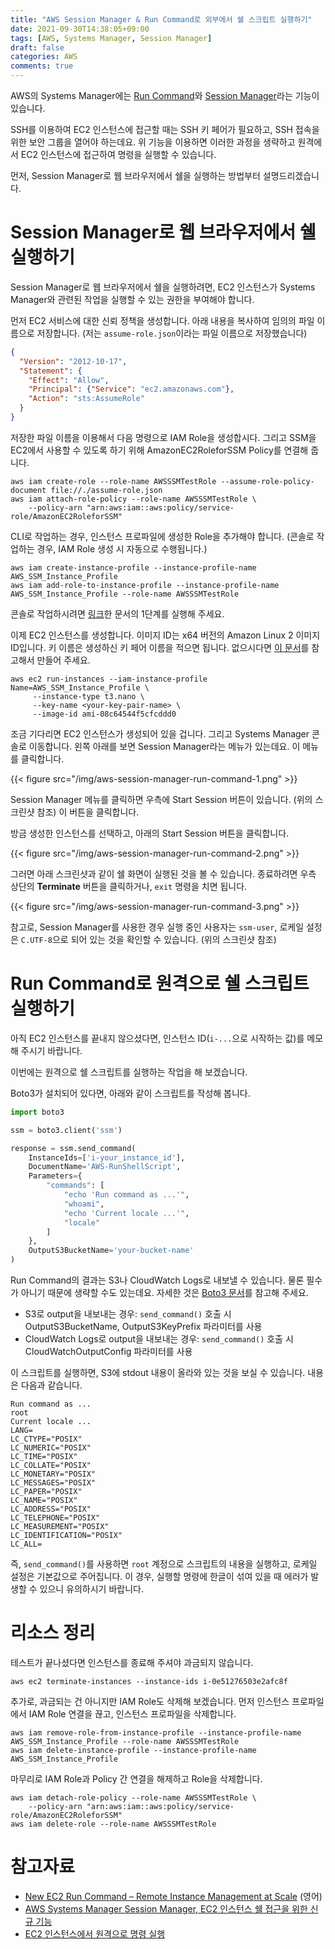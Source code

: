 ```yaml
---
title: "AWS Session Manager & Run Command로 외부에서 쉘 스크립트 실행하기"
date: 2021-09-30T14:38:05+09:00
tags: [AWS, Systems Manager, Session Manager]
draft: false
categories: AWS
comments: true
---
```


AWS의 Systems Manager에는 [Run Command](https://aws.amazon.com/ko/blogs/aws/new-ec2-run-command-remote-instance-management-at-scale/)와 [Session Manager](https://aws.amazon.com/ko/blogs/korea/new-session-manager/)라는 기능이 있습니다.

SSH를 이용하여 EC2 인스턴스에 접근할 때는 SSH 키 페어가 필요하고, SSH 접속을 위한 보안 그룹을 열어야 하는데요. 위 기능을 이용하면 이러한 과정을 생략하고 원격에서 EC2 인스턴스에 접근하여 명령을 실행할 수 있습니다.

먼저, Session Manager로 웹 브라우저에서 쉘을 실행하는 방법부터 설명드리겠습니다.

# Session Manager로 웹 브라우저에서 쉘 실행하기

Session Manager로 웹 브라우저에서 쉘을 실행하려면, EC2 인스턴스가 Systems Manager와 관련된 작업을 실행할 수 있는 권한을 부여해야 합니다. 

먼저 EC2 서비스에 대한 신뢰 정책을 생성합니다. 아래 내용을 복사하여 임의의 파일 이름으로 저장합니다. (저는 `assume-role.json`이라는 파일 이름으로 저장했습니다)

```json
{
  "Version": "2012-10-17",
  "Statement": {
    "Effect": "Allow",
    "Principal": {"Service": "ec2.amazonaws.com"},
    "Action": "sts:AssumeRole"
  }
}
```

저장한 파일 이름을 이용해서 다음 명령으로 IAM Role을 생성합시다. 그리고 SSM을 EC2에서 사용할 수 있도록 하기 위해 AmazonEC2RoleforSSM Policy를 연결해 줍니다.

```shell
aws iam create-role --role-name AWSSSMTestRole --assume-role-policy-document file://./assume-role.json
aws iam attach-role-policy --role-name AWSSSMTestRole \
    --policy-arn "arn:aws:iam::aws:policy/service-role/AmazonEC2RoleforSSM"
```

CLI로 작업하는 경우, 인스턴스 프로파일에 생성한 Role을 추가해야 합니다. (콘솔로 작업하는 경우, IAM Role 생성 시 자동으로 수행됩니다.)

```shell
aws iam create-instance-profile --instance-profile-name AWS_SSM_Instance_Profile
aws iam add-role-to-instance-profile --instance-profile-name AWS_SSM_Instance_Profile --role-name AWSSSMTestRole
```

콘솔로 작업하시려면 [링크](https://aws.amazon.com/ko/getting-started/hands-on/remotely-run-commands-ec2-instance-systems-manager/)한 문서의 1단계를 실행해 주세요.

이제 EC2 인스턴스를 생성합니다. 이미지 ID는 x64 버전의 Amazon Linux 2 이미지 ID입니다. 키 이름은 생성하신 키 페어 이름을 적으면 됩니다. 없으시다면 [이 문서](https://docs.aws.amazon.com/ko_kr/AWSEC2/latest/UserGuide/ec2-key-pairs.html)를 참고해서 만들어 주세요. 

```shell
aws ec2 run-instances --iam-instance-profile Name=AWS_SSM_Instance_Profile \ 
     --instance-type t3.nano \ 
     --key-name <your-key-pair-name> \ 
     --image-id ami-08c64544f5cfcddd0
```

조금 기다리면 EC2 인스턴스가 생성되어 있을 겁니다. 그리고 Systems Manager 콘솔로 이동합니다. 왼쪽 아래를 보면 Session Manager라는 메뉴가 있는데요. 이 메뉴를 클릭합니다.

{{< figure src="/img/aws-session-manager-run-command-1.png" >}}

Session Manager 메뉴를 클릭하면 우측에 Start Session 버튼이 있습니다. (위의 스크린샷 참조) 이 버튼을 클릭합니다.

방금 생성한 인스턴스를 선택하고, 아래의 Start Session 버튼을 클릭합니다.

{{< figure src="/img/aws-session-manager-run-command-2.png" >}}

그러면 아래 스크린샷과 같이 쉘 화면이 실행된 것을 볼 수 있습니다. 종료하려면 우측 상단의 **Terminate** 버튼을 클릭하거나, `exit` 명령을 치면 됩니다. 

{{< figure src="/img/aws-session-manager-run-command-3.png" >}}

참고로, Session Manager를 사용한 경우 실행 중인 사용자는 `ssm-user`, 로케일 설정은 `C.UTF-8`으로 되어 있는 것을 확인할 수 있습니다. (위의 스크린샷 참조)

# Run Command로 원격으로 쉘 스크립트 실행하기

아직 EC2 인스턴스를 끝내지 않으셨다면, 인스턴스 ID(`i-...`으로 시작하는 값)를 메모해 주시기 바랍니다. 

이번에는 원격으로 쉘 스크립트를 실행하는 작업을 해 보겠습니다. 

Boto3가 설치되어 있다면, 아래와 같이 스크립트를 작성해 봅니다. 

```python
import boto3

ssm = boto3.client('ssm')

response = ssm.send_command(
    InstanceIds=['i-your_instance_id'],
    DocumentName='AWS-RunShellScript',
    Parameters={
        "commands": [
            "echo 'Run command as ...'",
            "whoami",
            "echo 'Current locale ...'",
            "locale"
        ]
    },
    OutputS3BucketName='your-bucket-name'
)
```

Run Command의 결과는 S3나 CloudWatch Logs로 내보낼 수 있습니다. 물론 필수가 아니기 때문에 생략할 수도 있는데요. 자세한 것은 [Boto3 문서](https://boto3.amazonaws.com/v1/documentation/api/latest/reference/services/ssm.html#SSM.Client.send_command)를 참고해 주세요.

* S3로 output을 내보내는 경우: `send_command()` 호출 시 OutputS3BucketName, OutputS3KeyPrefix 파라미터를 사용
* CloudWatch Logs로 output을 내보내는 경우: `send_command()` 호출 시 CloudWatchOutputConfig 파라미터를 사용

이 스크립트를 실행하면, S3에 stdout 내용이 올라와 있는 것을 보실 수 있습니다. 내용은 다음과 같습니다. 

```
Run command as ...
root
Current locale ...
LANG=
LC_CTYPE="POSIX"
LC_NUMERIC="POSIX"
LC_TIME="POSIX"
LC_COLLATE="POSIX"
LC_MONETARY="POSIX"
LC_MESSAGES="POSIX"
LC_PAPER="POSIX"
LC_NAME="POSIX"
LC_ADDRESS="POSIX"
LC_TELEPHONE="POSIX"
LC_MEASUREMENT="POSIX"
LC_IDENTIFICATION="POSIX"
LC_ALL=
```

즉, `send_command()`를 사용하면 `root` 계정으로 스크립트의 내용을 실행하고, 로케일 설정은 기본값으로 주어집니다. 이 경우, 실행할 명령에 한글이 섞여 있을 때 에러가 발생할 수 있으니 유의하시기 바랍니다.

# 리소스 정리

테스트가 끝나셨다면 인스턴스를 종료해 주셔야 과금되지 않습니다. 

```shell
aws ec2 terminate-instances --instance-ids i-0e51276503e2afc8f
```

추가로, 과금되는 건 아니지만 IAM Role도 삭제해 보겠습니다. 먼저 인스턴스 프로파일에서 IAM Role 연결을 끊고, 인스턴스 프로파일을 삭제합니다.

```shell
aws iam remove-role-from-instance-profile --instance-profile-name AWS_SSM_Instance_Profile --role-name AWSSSMTestRole
aws iam delete-instance-profile --instance-profile-name AWS_SSM_Instance_Profile
```

마무리로 IAM Role과 Policy 간 연결을 해제하고 Role을 삭제합니다.

```shell
aws iam detach-role-policy --role-name AWSSSMTestRole \ 
    --policy-arn "arn:aws:iam::aws:policy/service-role/AmazonEC2RoleforSSM"
aws iam delete-role --role-name AWSSSMTestRole
```

# 참고자료

* [New EC2 Run Command – Remote Instance Management at Scale](https://aws.amazon.com/ko/blogs/aws/new-ec2-run-command-remote-instance-management-at-scale/) (영어)
* [AWS Systems Manager Session Manager, EC2 인스턴스 쉘 접근을 위한 신규 기능](https://aws.amazon.com/ko/blogs/korea/new-session-manager/)
* [EC2 인스턴스에서 원격으로 명령 실행](https://aws.amazon.com/ko/getting-started/hands-on/remotely-run-commands-ec2-instance-systems-manager/)